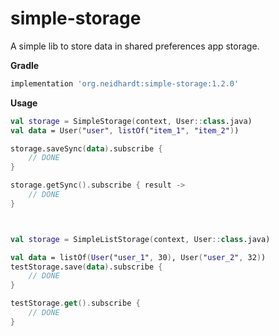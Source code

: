 # simple-storage

A simple lib to store data in shared preferences app storage. 

**Gradle**

```gradle
implementation 'org.neidhardt:simple-storage:1.2.0'
```

**Usage**

```kotlin
val storage = SimpleStorage(context, User::class.java)
val data = User("user", listOf("item_1", "item_2"))

storage.saveSync(data).subscribe {
    // DONE
}

storage.getSync().subscribe { result ->
    // DONE
}



val storage = SimpleListStorage(context, User::class.java)

val data = listOf(User("user_1", 30), User("user_2", 32))
testStorage.save(data).subscribe {
    // DONE
}

testStorage.get().subscribe {
    // DONE
}
```